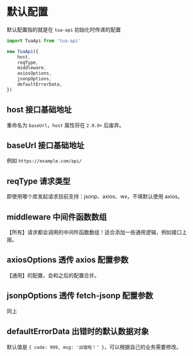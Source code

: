 # 默认配置
默认配置指的就是在 `tua-api` 初始化时传递的配置

```js
import TuaApi from 'tua-api'

new TuaApi({
    host,
    reqType,
    middleware,
    axiosOptions,
    jsonpOptions,
    defaultErrorData,
})
```

## host 接口基础地址 <badge text="2.0.0-" />
重命名为 `baseUrl`，`host` 属性将在 `2.0.0+` 后废弃。

## baseUrl 接口基础地址 <badge text="1.4.1+" />
例如 `https://example.com/api/`

## reqType 请求类型
即使用哪个库发起请求目前支持：jsonp、axios、wx，不填默认使用 axios。

## middleware 中间件函数数组
【所有】请求都会调用的中间件函数数组！适合添加一些通用逻辑，例如接口上报。

## axiosOptions 透传 axios 配置参数
【通用】的配置，会和之后的配置合并。

## jsonpOptions 透传 fetch-jsonp 配置参数
同上

## defaultErrorData 出错时的默认数据对象
默认值是 `{ code: 999, msg: '出错啦！' }`，可以根据自己的业务需要修改。
